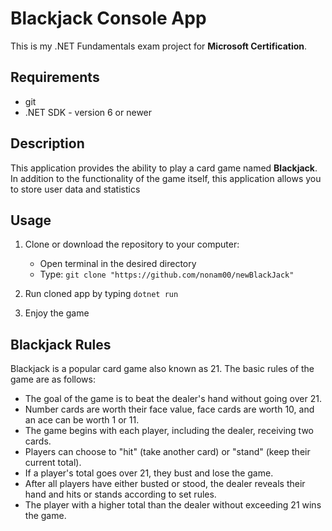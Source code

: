 # Blackjack Console App

This is my .NET Fundamentals exam project for **Microsoft Certification**.

## Requirements  
- git
- .NET SDK - version 6 or newer

## Description

This application provides the ability to play a card game named **Blackjack**. In addition to the functionality of the game itself, this application allows you to store user data and statistics

## Usage

1. Clone or download the repository to your computer:
   - Open terminal in the desired directory
   - Type: ```git clone "https://github.com/nonam00/newBlackJack"```

2. Run cloned app by typing ```dotnet run```
3. Enjoy the game

## Blackjack Rules

Blackjack is a popular card game also known as 21. The basic rules of the game are as follows:
+ The goal of the game is to beat the dealer's hand without going over 21.
+ Number cards are worth their face value, face cards are worth 10, and an ace can be worth 1 or 11.
+ The game begins with each player, including the dealer, receiving two cards.
+ Players can choose to "hit" (take another card) or "stand" (keep their current total).
+ If a player's total goes over 21, they bust and lose the game.
+ After all players have either busted or stood, the dealer reveals their hand and hits or stands according to set rules.
+ The player with a higher total than the dealer without exceeding 21 wins the game.
